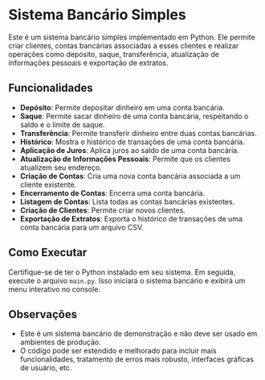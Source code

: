 # Sistema Bancário Simples

Este é um sistema bancário simples implementado em Python. Ele permite criar clientes, contas bancárias associadas a esses clientes e realizar operações como depósito, saque, transferência, atualização de informações pessoais e exportação de extratos.

## Funcionalidades

- **Depósito**: Permite depositar dinheiro em uma conta bancária.
- **Saque**: Permite sacar dinheiro de uma conta bancária, respeitando o saldo e o limite de saque.
- **Transferência**: Permite transferir dinheiro entre duas contas bancárias.
- **Histórico**: Mostra o histórico de transações de uma conta bancária.
- **Aplicação de Juros**: Aplica juros ao saldo de uma conta bancária.
- **Atualização de Informações Pessoais**: Permite que os clientes atualizem seu endereço.
- **Criação de Contas**: Cria uma nova conta bancária associada a um cliente existente.
- **Encerramento de Contas**: Encerra uma conta bancária.
- **Listagem de Contas**: Lista todas as contas bancárias existentes.
- **Criação de Clientes**: Permite criar novos clientes.
- **Exportação de Extratos**: Exporta o histórico de transações de uma conta bancária para um arquivo CSV.

## Como Executar

Certifique-se de ter o Python instalado em seu sistema. Em seguida, execute o arquivo `main.py`. Isso iniciará o sistema bancário e exibirá um menu interativo no console.

## Observações

- Este é um sistema bancário de demonstração e não deve ser usado em ambientes de produção.
- O código pode ser estendido e melhorado para incluir mais funcionalidades, tratamento de erros mais robusto, interfaces gráficas de usuário, etc.
